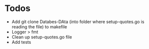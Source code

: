 # Todos

* Add git clone Databes-DAta (into folder where setup-quotes.go is reading the file) to makefile
* Logger > fmt
* Clean up setup-quotes.go file
* Add tests

